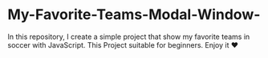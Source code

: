 # My-Favorite-Teams-Modal-Window-
In this repository, I create a simple project that show my favorite teams in soccer with JavaScript. This Project suitable for beginners. Enjoy it ❤️
